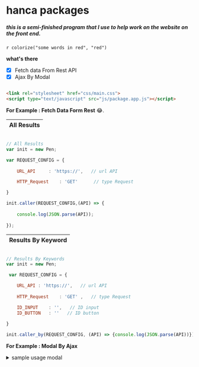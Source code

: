 # hanca packages
##### *this is a semi-finished program that I use to help work on the website on the front end.*

`r colorize("some words in red", "red")`

**what's there**
- [x] Fetch data From Rest API
- [x] Ajax By Modal

```html

<link rel="stylesheet" href="css/main.css">
<script type="text/javascript" src="js/package.app.js"></script>

```

**For Example : Fetch Data Form Rest** :joy:.


| All Results |
| :---        |


```javascript

// All Results
var init = new Pen;

var REQUEST_CONFIG = {
   
    URL_API     : 'https://',   // url API

    HTTP_Request    : 'GET'      // type Request

}

init.caller(REQUEST_CONFIG,(API) => { 
    
    console.log(JSON.parse(API));
    
});

```
 | Results By Keyword |
 | :---        |
```javascript

// Results By Keywords
var init = new Pen;

 var REQUEST_CONFIG = {

    URL_API : 'https://',   // url API
        
    HTTP_Request    : 'GET' ,   // type Request

    ID_INPUT    : '',   // ID input
    ID_BUTTON   : ''   // ID button
        
}

init.caller_by(REQUEST_CONFIG, (API) => {console.log(JSON.parse(API))});

```

**For Example : Modal By Ajax** 
<details>
    <summary>sample usage modal</summary>
  <p>

```js

let init = new Modal;
let REQUEST = {
    "URL"   :   "", // Find a URL File
    "BUTTON_ID" :   '' // button id in html 
}
init.crt_modal(REQUEST);

```

</p>
</details>